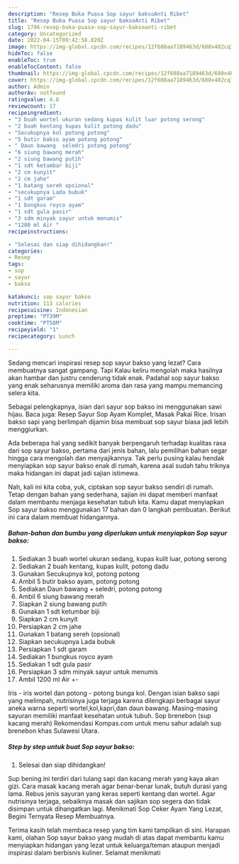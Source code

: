 ```yaml
---
description: "Resep Buka Puasa Sop sayur baksoAnti Ribet"
title: "Resep Buka Puasa Sop sayur baksoAnti Ribet"
slug: 1796-resep-buka-puasa-sop-sayur-baksoanti-ribet
category: Uncategorized
date: 2022-04-15T09:42:58.820Z
image: https://img-global.cpcdn.com/recipes/12f608aa7189463d/680x482cq70/sop-sayur-bakso-foto-resep-utama.jpg
hideToc: false
enableToc: true
enableTocContent: false
thumbnail: https://img-global.cpcdn.com/recipes/12f608aa7189463d/680x482cq70/sop-sayur-bakso-foto-resep-utama.jpg
cover: https://img-global.cpcdn.com/recipes/12f608aa7189463d/680x482cq70/sop-sayur-bakso-foto-resep-utama.jpg
author: Admin
authorAv: notfound
ratingvalue: 4.8
reviewcount: 17
recipeingredient:
- "3 buah wortel ukuran sedang kupas kulit luar potong serong"
- "2 buah kentang kupas kulit potong dadu"
- "Secukupnya kol potong potong"
- "5 butir bakso ayam potong potong"
- " Daun bawang  seledri potong potong"
- "6 siung bawang merah"
- "2 siung bawang putih"
- "1 sdt ketumbar biji"
- "2 cm kunyit"
- "2 cm jahe"
- "1 batang sereh opsional"
- "secukupnya Lada bubuk"
- "1 sdt garam"
- "1 bungkus royco ayam"
- "1 sdt gula pasir"
- "3 sdm minyak sayur untuk menumis"
- "1200 ml Air "
recipeinstructions:

- "Selesai dan siap dihidangkan!"
categories:
- Resep
tags:
- sop
- sayur
- bakso

katakunci: sop sayur bakso 
nutrition: 113 calories
recipecuisine: Indonesian
preptime: "PT39M"
cooktime: "PT58M"
recipeyield: "1"
recipecategory: Lunch

---
```



Sedang mencari inspirasi resep sop sayur bakso yang lezat? Cara membuatnya sangat gampang. Tapi Kalau keliru mengolah maka hasilnya akan hambar dan justru cenderung tidak enak. Padahal sop sayur bakso yang enak seharusnya memiliki aroma dan rasa yang mampu memancing selera kita.


Sebagai pelengkapnya, isian dari sayur sop bakso ini menggunakan sawi hijau. Baca juga: Resep Sayur Sop Ayam Komplet, Masak Pakai Rice. Irisan bakso sapi yang berlimpah dijamin bisa membuat sop sayur biasa jadi lebih menggiurkan.

Ada beberapa hal yang sedikit banyak berpengaruh terhadap kualitas rasa dari sop sayur bakso, pertama dari jenis bahan, lalu pemilihan bahan segar hingga cara mengolah dan menyajikannya. Tak perlu pusing kalau hendak menyiapkan sop sayur bakso enak di rumah, karena asal sudah tahu triknya maka hidangan ini dapat jadi sajian istimewa.


Nah, kali ini kita coba, yuk, ciptakan sop sayur bakso sendiri di rumah. Tetap dengan bahan yang sederhana, sajian ini dapat memberi manfaat dalam membantu menjaga kesehatan tubuh kita. Kamu dapat menyiapkan Sop sayur bakso menggunakan 17 bahan dan 0 langkah pembuatan. Berikut ini cara dalam membuat hidangannya.

<!--inarticleads1-->

##### Bahan-bahan dan bumbu yang diperlukan untuk menyiapkan Sop sayur bakso:

1. Sediakan 3 buah wortel ukuran sedang, kupas kulit luar, potong serong
1. Sediakan 2 buah kentang, kupas kulit, potong dadu
1. Gunakan Secukupnya kol, potong potong
1. Ambil 5 butir bakso ayam, potong potong
1. Sediakan  Daun bawang + seledri, potong potong
1. Ambil 6 siung bawang merah
1. Siapkan 2 siung bawang putih
1. Gunakan 1 sdt ketumbar biji
1. Siapkan 2 cm kunyit
1. Persiapkan 2 cm jahe
1. Gunakan 1 batang sereh (opsional)
1. Siapkan secukupnya Lada bubuk
1. Persiapkan 1 sdt garam
1. Sediakan 1 bungkus royco ayam
1. Sediakan 1 sdt gula pasir
1. Persiapkan 3 sdm minyak sayur untuk menumis
1. Ambil 1200 ml Air +-


Iris - iris wortel dan potong - potong bunga kol. Dengan isian bakso sapi yang melimpah, nutrisinya juga terjaga karena dilengkapi berbagai sayur aneka warna seperti wortel,kol,kapri,dan daun bawang. Masing-masing sayuran memiliki manfaat kesehatan untuk tubuh. Sop brenebon (sup kacang merah) Rekomendasi Kompas.com untuk menu sahur adalah sup brenebon khas Sulawesi Utara. 

<!--inarticleads2-->

##### Step by step untuk buat Sop sayur bakso:


1. Selesai dan siap dihidangkan!

Sup bening ini terdiri dari tulang sapi dan kacang merah yang kaya akan gizi. Cara masak kacang merah agar benar-benar lunak, butuh durasi yang lama. Rebus jenis sayuran yang keras seperti kentang dan wortel. Agar nutrisinya terjaga, sebaiknya masak dan sajikan sop segera dan tidak disimpan untuk dihangatkan lagi. Menikmati Sop Ceker Ayam Yang Lezat, Begini Ternyata Resep Membuatnya. 

Terima kasih telah membaca resep yang tim kami tampilkan di sini. Harapan kami, olahan Sop sayur bakso yang mudah di atas dapat membantu kamu menyiapkan hidangan yang lezat untuk keluarga/teman ataupun menjadi inspirasi dalam berbisnis kuliner. Selamat menikmati
